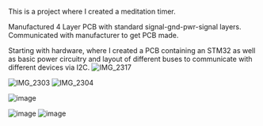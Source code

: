 This is a project where I created a meditation timer. 

Manufactured 4 Layer PCB with standard signal-gnd-pwr-signal layers.
Communicated with manufacturer to get PCB made.

Starting with hardware, where I created a PCB containing an STM32 as well as basic power circuitry and layout of different buses to communicate with different devices via I2C.
![IMG_2317](https://github.com/user-attachments/assets/3612826b-7e8f-4b12-94fe-f2078112d438)

![IMG_2303](https://github.com/user-attachments/assets/ed096eaa-f72a-443a-a6af-a6ebdccd8727)
![IMG_2304](https://github.com/user-attachments/assets/ef337fea-2e1e-4785-ae30-d657dc8a0cd5)


![image](https://github.com/user-attachments/assets/8fb4866a-da87-413b-a81c-4ff51392bc81)

![image](https://github.com/user-attachments/assets/ca5db52f-fed1-4477-909a-20fd2df3d5e0)
![image](https://github.com/user-attachments/assets/345f035e-eceb-47a0-839d-9cabec9d8e98)

